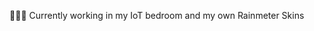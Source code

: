 👨🏻‍💻 Currently working in my IoT bedroom and my own Rainmeter Skins

<!-- [IoT Rainmeter Widget](github.com/CiroLeg/IoTWidget)
